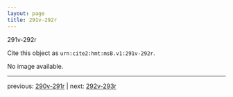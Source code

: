 ```yaml
---
layout: page
title: 291v-292r
---
```


291v-292r

Cite this object as `urn:cite2:hmt:msB.v1:291v-292r`.

No image available. 



---

previous: [290v-291r](../290v-291r/) | next: [292v-293r](../292v-293r/)